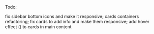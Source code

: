 Todo:

fix sidebar bottom icons and make it responsive; 
cards containers refactoring;
fix cards to add info and make them responsive;
add hover effect (<i class="fa-regular fa-circle-play"></i>) to cards in main content